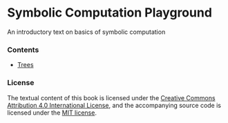 # Symbolic Computation Playground 

An introductory text on basics of symbolic computation

### Contents
* [Trees](Trees.md)

### License
The textual content of this book is licensed under the [Creative Commons Attribution 4.0 International License](https://creativecommons.org/licenses/by/4.0/), and the accompanying source code is licensed under the [MIT license](http://opensource.org/licenses/mit-license.php).


